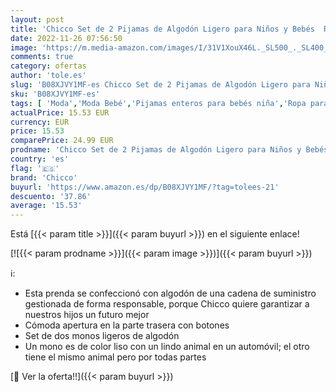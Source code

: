 ```yaml
---
layout: post
title: 'Chicco Set de 2 Pijamas de Algodón Ligero para Niños y Bebés  Rosa  0-3 meses'
date: 2022-11-26 07:56:50
image: 'https://m.media-amazon.com/images/I/31V1XouX46L._SL500_._SL400_.jpg'
comments: true
category: ofertas
author: 'tole.es'
slug: 'B08XJVY1MF-es Chicco Set de 2 Pijamas de Algodón Ligero para Niños y...'
sku: 'B08XJVY1MF-es'
tags: [ 'Moda','Moda Bebé','Pijamas enteros para bebés niña','Ropa para bebés','Ropa para bebés niña','Ropa para dormir y batas para bebés niña','bebés','chicco','🇪🇸', ]
actualPrice: 15.53 EUR
currency: EUR
price: 15.53
comparePrice: 24.99 EUR
prodname: 'Chicco Set de 2 Pijamas de Algodón Ligero para Niños y Bebés  Rosa  0-3 meses'
country: 'es'
flag: '🇪🇸'
brand: 'Chicco'
buyurl: 'https://www.amazon.es/dp/B08XJVY1MF/?tag=tolees-21'
descuento: '37.86'
average: '15.53'
---
```


Está [{{< param title >}}]({{< param buyurl >}}) en el siguiente enlace!

[![{{< param prodname >}}]({{< param image >}})]({{< param buyurl >}})

ℹ️:

- Esta prenda se confeccionó con algodón de una cadena de suministro gestionada de forma responsable, porque Chicco quiere garantizar a nuestros hijos un futuro mejor
- Cómoda apertura en la parte trasera con botones
- Set de dos monos ligeros de algodón
- Un mono es de color liso con un lindo animal en un automóvil; el otro tiene el mismo animal pero por todas partes

[🛒 Ver la oferta!!]({{< param buyurl >}})
